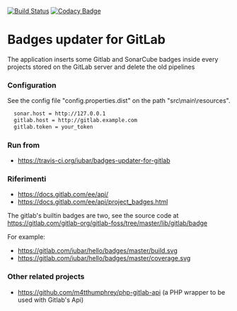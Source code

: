 [![Build Status](https://travis-ci.org/iubar/badges-updater-for-gitlab.svg?branch=master)](https://travis-ci.org/iubar/badges-updater-for-gitlab)
[![Codacy Badge](https://api.codacy.com/project/badge/Grade/2781d3e900d042d792c472621d8e7831)](https://www.codacy.com/app/Iubar/badges-updater-for-gitlab?utm_source=github.com&amp;utm_medium=referral&amp;utm_content=iubar/badges-updater-for-gitlab&amp;utm_campaign=Badge_Grade)

# Badges updater for GitLab

The application inserts some Gitlab and SonarCube badges inside every projects stored on the GitLab server and delete the old pipelines

### Configuration

See the config file "config.properties.dist" on the path "src\main\resources".
```sh
  sonar.host = http://127.0.0.1
  gitlab.host = http://gitlab.example.com
  gitlab.token = your_token
```

### Run from

- https://travis-ci.org/iubar/badges-updater-for-gitlab

### Riferimenti

- https://docs.gitlab.com/ee/api/
- https://docs.gitlab.com/ee/api/project_badges.html

The gitlab's builtin badges are two, see the source code at https://gitlab.com/gitlab-org/gitlab-foss/tree/master/lib/gitlab/badge

For example: 
 - https://gitlab.com/iubar/hello/badges/master/build.svg
 - https://gitlab.com/iubar/hello/badges/master/coverage.svg

### Other related projects

- https://github.com/m4tthumphrey/php-gitlab-api (a PHP wrapper to be used with Gitlab's Api)

